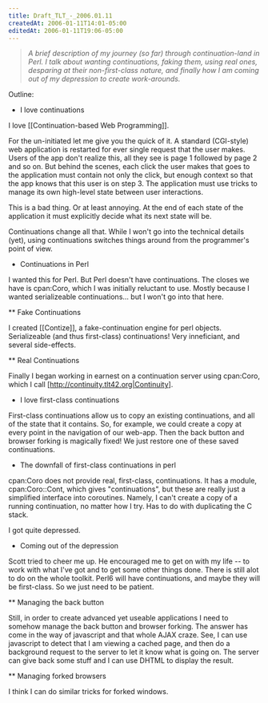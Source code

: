 ```yaml
---
title: Draft_TLT_-_2006.01.11
createdAt: 2006-01-11T14:01-05:00
editedAt: 2006-01-11T19:06-05:00
---
```


<blockquote><i>A brief description of my journey (so far) through continuation-land in Perl. I talk about wanting continuations, faking them, using real ones, desparing at their non-first-class nature, and finally how I am coming out of my depression to create work-arounds.</i></blockquote>

Outline:

* I love continuations

I love [[Continuation-based Web Programming]].

For the un-initiated let me give you the quick of it. A standard (CGI-style) web application is restarted for ever single request that the user makes. Users of the app don't realize this, all they see is page 1 followed by page 2 and so on. But behind the scenes, each click the user makes that goes to the application must contain not only the click, but enough context so that the app knows that this user is on step 3. The application must use tricks to manage its own high-level state between user interactions.

This is a bad thing. Or at least annoying. At the end of each state of the application it must explicitly decide what its next state will be.

Continuations change all that. While I won't go into the technical details (yet), using continuations switches things around from the programmer's point of view.

* Continuations in Perl

I wanted this for Perl. But Perl doesn't have continuations. The closes we have is cpan:Coro, which I was initially reluctant to use. Mostly because I wanted serializeable continuations... but I won't go into that here.

** Fake Continuations

I created [[Contize]], a fake-continuation engine for perl objects. Serializeable (and thus first-class) continuations! Very inneficiant, and several side-effects.

** Real Continuations

Finally I began working in earnest on a continuation server using cpan:Coro, which I call [http://continuity.tlt42.org|Continuity].

* I love first-class continuations

First-class continuations allow us to copy an existing continuations, and all of the state that it contains. So, for example, we could create a copy at every point in the navigation of our web-app. Then the back button and browser forking is magically fixed! We just restore one of these saved continuations.

* The downfall of first-class continuations in perl

cpan:Coro does not provide real, first-class, continuations. It has a module, cpan:Coro::Cont, which gives "continuations", but these are really just a simplified interface into coroutines. Namely, I can't create a copy of a running continuation, no matter how I try. Has to do with duplicating the C stack.

I got quite depressed.

* Coming out of the depression

Scott tried to cheer me up. He encouraged me to get on with my life -- to work with what I've got and to get some other things done. There is still alot to do on the whole toolkit. Perl6 will have continuations, and maybe they will be first-class. So we just need to be patient.

** Managing the back button

Still, in order to create advanced yet useable applications I need to somehow manage the back button and browser forking. The answer has come in the way of javascript and that whole AJAX craze. See, I can use javascript to detect that I am viewing a cached page, and then do a background request to the server to let it know what is going on. The server can give back some stuff and I can use DHTML to display the result.

** Managing forked browsers

I think I can do similar tricks for forked windows.

